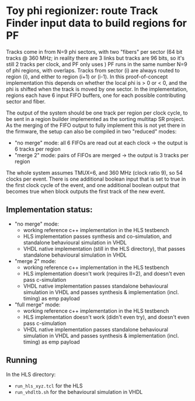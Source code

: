 # Toy phi regionizer: route Track Finder input data to build regions for PF

Tracks come in from N=9 phi sectors, with two "fibers" per sector (64 bit tracks @ 360 MHz; in reality there are 3 links but tracks are 96 bits, so it's still 2 tracks per clock, and PF only uses )
PF runs in the same number N=9 of phi regions, with overlaps.
Tracks from sector (i) are always routed to region (i), and either to region (i+1) or (i-1). In this proof-of-concept implementation this depends on whether the local phi is > 0 or < 0, and the phi is shifted when the track is moved by one sector.
In the implementation, regions each have 6 input FIFO buffers, one for each possible contributing sector and fiber.

The output of the system should be one track per region per clock cycle, to be sent in a region builder implemented as the sorting multitap SR project. 
As the merging of the FIFO output to fully implement this is not yet there in the firmware, the setup can also be compiled in two "reduced" modes: 
 * "no merge" mode: all 6 FIFOs are read out at each clock &rarr; the output is 6 tracks per region
 * "merge 2"  mode: pairs of FIFOs are merged  &rarr; the output is 3 tracks per region

The whole system assumes TMUX=6, and 360 MHz (clock ratio 9), so 54 clocks per event. 
There is one additional boolean input that is set to true in the first clock cycle of the event, and one additional boolean output that becomes true when block outputs the first track of the new event.

## Implementation status:
 * "no merge" mode:
   * working reference c++ implementation in the HLS testbench
   * HLS implementation passes synthesis and co-simulation, and standalone behavioural simulation in VHDL
   * VHDL native implementation (still in the HLS directory), that passes standalone behavioural simulation in VHDL
 * "merge 2" mode:
   * working reference c++ implementation in the HLS testbench
   * HLS implementation doesn't work (requires II=2), and doesn't even pass c-simulation
   * VHDL native implementation passes standalone behavioural simulation in VHDL and passes synthesis & implementation (incl. timing) as emp payload
 * "full merge" mode:
   * working reference c++ implementation in the HLS testbench
   * HLS implementation doesn't work (didn't even try), and doesn't even pass c-simulation
   * VHDL native implementation passes standalone behavioural simulation in VHDL and passes synthesis & implementation (incl. timing) as emp payload

## Running

In the HLS directory:
 * `run_hls_xyz.tcl` for the HLS
 * `run_vhdltb.sh` for the behavioural simulation in VHDL

